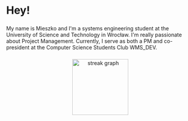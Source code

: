 <h1 align="left">Hey!</h1>

###

<p align="left">My name is Mieszko and I'm a systems engineering student at the University of Science and Technology in Wrocław. I'm really passionate about Project Management. Currently, I serve as both a PM and co-president at the Computer Science Students Club WMS_DEV.</p>

###

<div align="center">
  <img src="https://streak-stats.demolab.com?user=MescoCzubinski&locale=en&mode=daily&theme=dracula&hide_border=false&border_radius=5&order=3" height="150" alt="streak graph"  />
</div>

###

